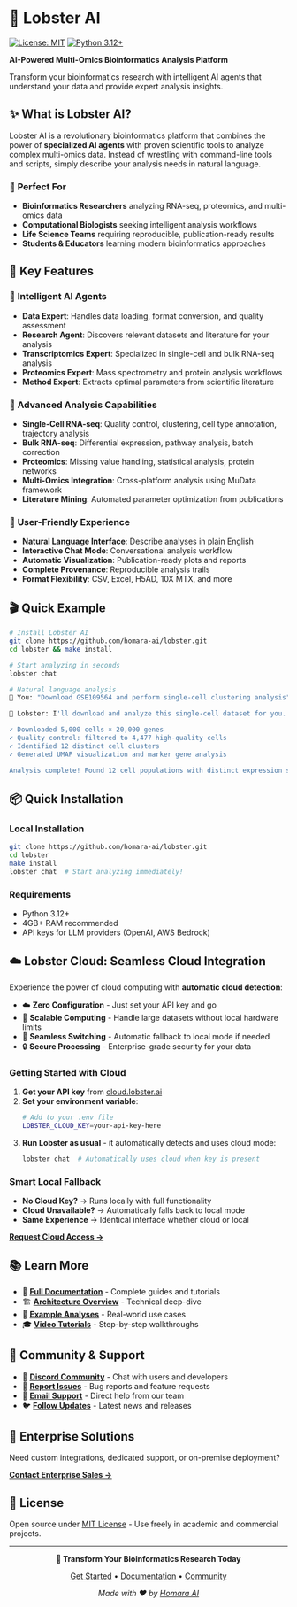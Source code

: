 # 🦞 Lobster AI

[![License: MIT](https://img.shields.io/badge/License-MIT-yellow.svg)](https://opensource.org/licenses/MIT)
[![Python 3.12+](https://img.shields.io/badge/python-3.12+-blue.svg)](https://www.python.org/downloads/)

**AI-Powered Multi-Omics Bioinformatics Analysis Platform**

Transform your bioinformatics research with intelligent AI agents that understand your data and provide expert analysis insights.

## ✨ What is Lobster AI?

Lobster AI is a revolutionary bioinformatics platform that combines the power of **specialized AI agents** with proven scientific tools to analyze complex multi-omics data. Instead of wrestling with command-line tools and scripts, simply describe your analysis needs in natural language.

### 🎯 **Perfect For**
- **Bioinformatics Researchers** analyzing RNA-seq, proteomics, and multi-omics data
- **Computational Biologists** seeking intelligent analysis workflows  
- **Life Science Teams** requiring reproducible, publication-ready results
- **Students & Educators** learning modern bioinformatics approaches

## 🚀 Key Features

### 🤖 **Intelligent AI Agents**
- **Data Expert**: Handles data loading, format conversion, and quality assessment
- **Research Agent**: Discovers relevant datasets and literature for your analysis
- **Transcriptomics Expert**: Specialized in single-cell and bulk RNA-seq analysis
- **Proteomics Expert**: Mass spectrometry and protein analysis workflows
- **Method Expert**: Extracts optimal parameters from scientific literature

### 🧬 **Advanced Analysis Capabilities**
- **Single-Cell RNA-seq**: Quality control, clustering, cell type annotation, trajectory analysis
- **Bulk RNA-seq**: Differential expression, pathway analysis, batch correction
- **Proteomics**: Missing value handling, statistical analysis, protein networks
- **Multi-Omics Integration**: Cross-platform analysis using MuData framework
- **Literature Mining**: Automated parameter optimization from publications

### 🎨 **User-Friendly Experience**
- **Natural Language Interface**: Describe analyses in plain English
- **Interactive Chat Mode**: Conversational analysis workflow
- **Automatic Visualization**: Publication-ready plots and reports
- **Complete Provenance**: Reproducible analysis trails
- **Format Flexibility**: CSV, Excel, H5AD, 10X MTX, and more

## 🎬 **Quick Example**

```bash
# Install Lobster AI
git clone https://github.com/homara-ai/lobster.git
cd lobster && make install

# Start analyzing in seconds
lobster chat

# Natural language analysis
🦞 You: "Download GSE109564 and perform single-cell clustering analysis"

🦞 Lobster: I'll download and analyze this single-cell dataset for you...

✓ Downloaded 5,000 cells × 20,000 genes
✓ Quality control: filtered to 4,477 high-quality cells  
✓ Identified 12 distinct cell clusters
✓ Generated UMAP visualization and marker gene analysis

Analysis complete! Found 12 cell populations with distinct expression signatures.
```

## 📦 **Quick Installation**

### Local Installation
```bash
git clone https://github.com/homara-ai/lobster.git
cd lobster
make install
lobster chat  # Start analyzing immediately!
```

### Requirements
- Python 3.12+
- 4GB+ RAM recommended
- API keys for LLM providers (OpenAI, AWS Bedrock)

## ☁️ **Lobster Cloud: Seamless Cloud Integration**

Experience the power of cloud computing with **automatic cloud detection**:
- ☁️ **Zero Configuration** - Just set your API key and go
- 🚀 **Scalable Computing** - Handle large datasets without local hardware limits  
- 🔄 **Seamless Switching** - Automatic fallback to local mode if needed
- 🔒 **Secure Processing** - Enterprise-grade security for your data

### **Getting Started with Cloud**

1. **Get your API key** from [cloud.lobster.ai](mailto:cloud@homara.ai?subject=Lobster%20Cloud%20API%20Key%20Request)
2. **Set your environment variable**:
   ```bash
   # Add to your .env file
   LOBSTER_CLOUD_KEY=your-api-key-here
   ```
3. **Run Lobster as usual** - it automatically detects and uses cloud mode:
   ```bash
   lobster chat  # Automatically uses cloud when key is present
   ```

### **Smart Local Fallback**
- **No Cloud Key?** → Runs locally with full functionality
- **Cloud Unavailable?** → Automatically falls back to local mode
- **Same Experience** → Identical interface whether cloud or local

**[Request Cloud Access →](mailto:cloud@homara.ai?subject=Lobster%20Cloud%20API%20Key%20Request)**

## 📚 **Learn More**

- 📖 **[Full Documentation](docs/)** - Complete guides and tutorials
- 🏗️ **[Architecture Overview](docs/architecture_diagram.md)** - Technical deep-dive
- 🧪 **[Example Analyses](examples/)** - Real-world use cases
- 🎓 **[Video Tutorials](https://youtube.com/@homaraai)** - Step-by-step walkthroughs

## 🤝 **Community & Support**

- 💬 **[Discord Community](https://discord.gg/homaraai)** - Chat with users and developers
- 🐛 **[Report Issues](https://github.com/homara-ai/lobster/issues)** - Bug reports and feature requests
- 📧 **[Email Support](mailto:support@homara.ai)** - Direct help from our team
- 🐦 **[Follow Updates](https://twitter.com/homaraai)** - Latest news and releases

## 🏢 **Enterprise Solutions**

Need custom integrations, dedicated support, or on-premise deployment?

**[Contact Enterprise Sales →](mailto:enterprise@homara.ai)**

## 📄 **License**

Open source under [MIT License](LICENSE) - Use freely in academic and commercial projects.

---

<div align="center">

**🦞 Transform Your Bioinformatics Research Today**

[Get Started](https://github.com/homara-ai/lobster) • [Documentation](docs/) • [Community](https://discord.gg/homaraai)

*Made with ❤️ by [Homara AI](https://homara.ai)*

</div>
